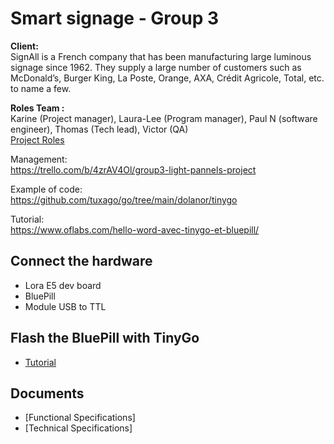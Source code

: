 # Smart signage - Group 3

<strong>Client:</strong><br>
SignAll is a French company that has been manufacturing large luminous signage since 1962. They supply 
a large number of customers such as McDonald’s, Burger King, La Poste, Orange, AXA, Crédit Agricole, 
Total, etc. to name a few.

<strong>Roles Team :</strong><br> Karine (Project manager), Laura-Lee (Program manager), Paul N (software engineer), Thomas (Tech lead), Victor (QA)<br>
[Project Roles](https://github.com/algosup/2022-2023-project-1-smart-signage-Project-3-group/blob/main/Documents/Project_roles.pdf)

Management:<br>
https://trello.com/b/4zrAV4Ol/group3-light-pannels-project

Example of code: <br>
https://github.com/tuxago/go/tree/main/dolanor/tinygo

Tutorial:<br>
https://www.oflabs.com/hello-word-avec-tinygo-et-bluepill/

## Connect the hardware
- Lora E5 dev board
- BluePill
- Module USB to TTL

## Flash the BluePill with TinyGo
- [Tutorial](https://www.oflabs.com/hello-word-avec-tinygo-et-bluepill)

## Documents

- [Functional Specifications]
- [Technical Specifications]

